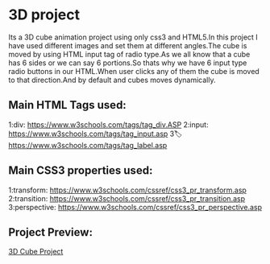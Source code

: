 # 3D project
 Its a 3D cube animation project using only css3 and HTML5.In this project I have used different images and set them at different angles.The cube is moved by using HTML input tag of radio type.As we all know that a cube has 6 sides or we can say 6 portions.So thats why we have 6 input type radio buttons in our HTML.When user clicks any of them the cube is moved to that direction.And by default and cubes moves dynamically.
 
 
 ## Main HTML Tags used:

1:div:
https://www.w3schools.com/tags/tag_div.ASP
2:input:
https://www.w3schools.com/tags/tag_input.asp
3:label:
https://www.w3schools.com/tags/tag_label.asp
 
## Main CSS3 properties used:

1:transform:
https://www.w3schools.com/cssref/css3_pr_transform.asp
2:transition:
https://www.w3schools.com/cssref/css3_pr_transition.asp
3:perspective:
https://www.w3schools.com/cssref/css3_pr_perspective.asp

## Project Preview:

[3D Cube Project](https://alitahir4024.github.io/3D-project/)
